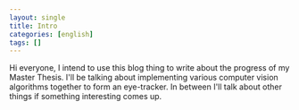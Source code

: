 ```yaml
---
layout: single
title: Intro
categories: [english]
tags: []
---
```


Hi everyone, I intend to use this blog thing to write about the progress of my Master Thesis.
I'll be talking about implementing various computer vision algorithms together to form an
eye-tracker. In between I'll talk about other things if something interesting comes up.

